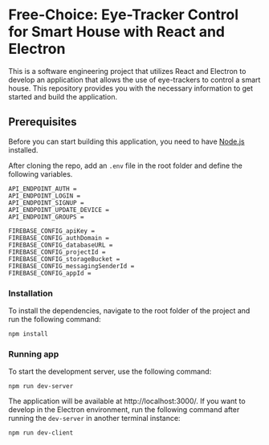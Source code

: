 # Free-Choice: Eye-Tracker Control for Smart House with React and Electron

This is a software engineering project that utilizes React and Electron to develop an application that allows the use of eye-trackers to control a smart house. This repository provides you with the necessary information to get started and build the application.

## Prerequisites
Before you can start building this application, you need to have [Node.js](https://nodejs.org/en/download/) installed.

After cloning the repo, add an `.env` file in the root folder and define the following variables.
```
API_ENDPOINT_AUTH = 
API_ENDPOINT_LOGIN = 
API_ENDPOINT_SIGNUP = 
API_ENDPOINT_UPDATE_DEVICE =
API_ENDPOINT_GROUPS = 

FIREBASE_CONFIG_apiKey = 
FIREBASE_CONFIG_authDomain = 
FIREBASE_CONFIG_databaseURL = 
FIREBASE_CONFIG_projectId = 
FIREBASE_CONFIG_storageBucket = 
FIREBASE_CONFIG_messagingSenderId = 
FIREBASE_CONFIG_appId = 
```

### Installation
To install the dependencies, navigate to the root folder of the project and run the following command:
```
npm install
```

### Running app
To start the development server, use the following command:
```
npm run dev-server
```
The application will be available at http://localhost:3000/. If you want to develop in the Electron environment, run the following command after running the `dev-server` in another terminal instance:
```
npm run dev-client
```